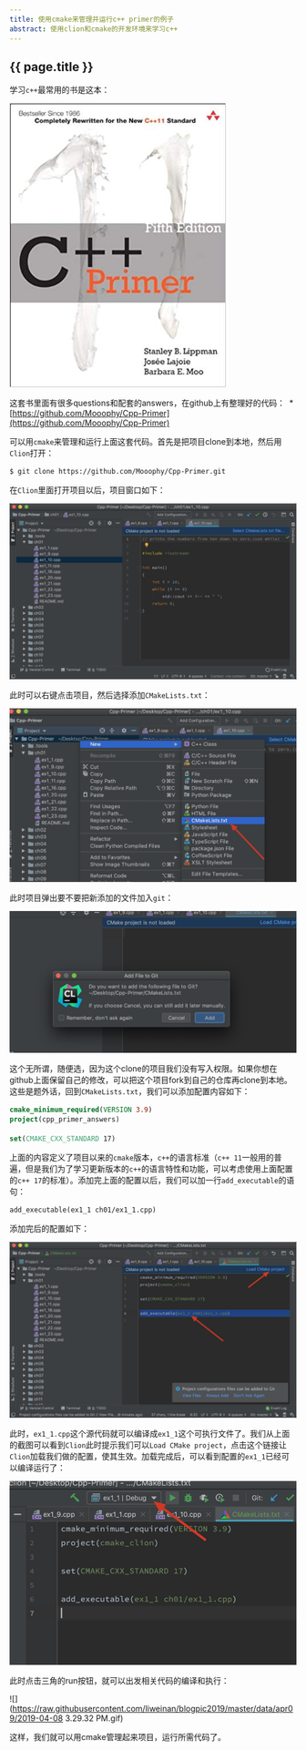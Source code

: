 ```yaml
---
title: 使用cmake来管理并运行c++ primer的例子
abstract: 使用clion和cmake的开发环境来学习c++
---
```


## {{ page.title }}

学习`c++`最常用的书是这本：

![](https://raw.githubusercontent.com/liweinan/blogpic2019/master/data/apr09/41ArJlUM+2L._SX378_BO1,204,203,200_.jpg)

这套书里面有很多questions和配套的answers，在github上有整理好的代码：
 * [https://github.com/Mooophy/Cpp-Primer](https://github.com/Mooophy/Cpp-Primer) 

可以用`cmake`来管理和运行上面这套代码。首先是把项目clone到本地，然后用`Clion`打开：

```bash
$ git clone https://github.com/Mooophy/Cpp-Primer.git
```

在`Clion`里面打开项目以后，项目窗口如下：

![](https://raw.githubusercontent.com/liweinan/blogpic2019/master/data/apr09/E7D1A27C-DBA2-4700-B26D-13AD9EADF527.png)

此时可以右键点击项目，然后选择添加`CMakeLists.txt`：

![](https://raw.githubusercontent.com/liweinan/blogpic2019/master/data/apr09/18F587C9-0E08-4E47-8AA8-CF53EBD04C7C.png)

此时项目弹出要不要把新添加的文件加入`git`：

![](https://raw.githubusercontent.com/liweinan/blogpic2019/master/data/apr09/29BEDEF6-823E-45B0-B5B5-ADB815B297D3.png)

这个无所谓，随便选，因为这个clone的项目我们没有写入权限。如果你想在github上面保留自己的修改，可以把这个项目fork到自己的仓库再clone到本地。这些是题外话，回到`CMakeLists.txt`，我们可以添加配置内容如下：

```cmake
cmake_minimum_required(VERSION 3.9)
project(cpp_primer_answers)

set(CMAKE_CXX_STANDARD 17)
```

上面的内容定义了项目以来的`cmake`版本，`c++`的语言标准（`c++ 11`一般用的普遍，但是我们为了学习更新版本的`c++`的语言特性和功能，可以考虑使用上面配置的`c++ 17`的标准）。添加完上面的配置以后，我们可以加一行`add_executable`的语句：

```txt
add_executable(ex1_1 ch01/ex1_1.cpp)
```

添加完后的配置如下：

![](https://raw.githubusercontent.com/liweinan/blogpic2019/master/data/apr09/CFBA116D-BFC1-4810-AC0F-3933ABA951C1.png)

此时，`ex1_1.cpp`这个源代码就可以编译成`ex1_1`这个可执行文件了。我们从上面的截图可以看到`Clion`此时提示我们可以`Load CMake project`，点击这个链接让`Clion`加载我们做的配置，使其生效。加载完成后，可以看到配置的`ex1_1`已经可以编译运行了：

![](https://raw.githubusercontent.com/liweinan/blogpic2019/master/data/apr09/58540207-2FA4-4403-BC76-8EACF64FFB24.png)

此时点击三角的run按钮，就可以出发相关代码的编译和执行：

![](https://raw.githubusercontent.com/liweinan/blogpic2019/master/data/apr09/2019-04-08 3.29.32 PM.gif)

这样，我们就可以用cmake管理起来项目，运行所需代码了。


